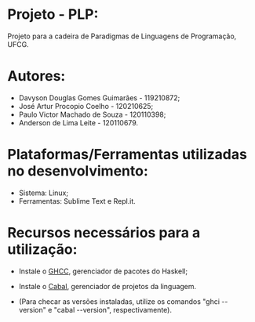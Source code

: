 # Projeto - PLP:
 Projeto para a cadeira de Paradigmas de Linguagens de Programação, UFCG.

# Autores:
- Davyson Douglas Gomes Guimarães - 119210872;
- José Artur Procopio Coelho - 120210625;
- Paulo Victor Machado de Souza - 120110398;
- Anderson de Lima Leite - 120110679.

# Plataformas/Ferramentas utilizadas no desenvolvimento:

- Sistema: Linux;
- Ferramentas: Sublime Text e Repl.it.

# Recursos necessários para a utilização:

- Instale o [GHCC](https://www.haskell.org/downloads/), gerenciador de pacotes do Haskell;

- Instale o [Cabal](https://cabal.readthedocs.io/en/3.6/), gerenciador de projetos da linguagem.

- (Para checar as versões instaladas, utilize os comandos "ghci --version" e "cabal --version", respectivamente).
